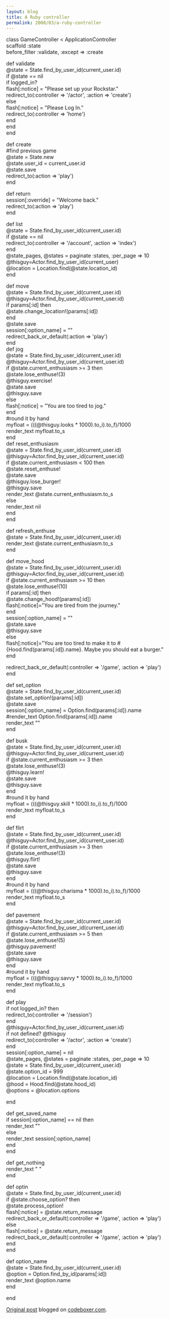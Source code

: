```yaml
---
layout: blog
title: A Ruby controller
permalink: 2008/03/a-ruby-controller
---
```


<p>class GameController &lt; ApplicationController<br />
  scaffold :state<br />
  before_filter :validate, :except =&gt; :create</p>
<p>  def validate<br />
    @state = State.find_by_user_id(current_user.id)<br />
    if @state == nil<br />
      if logged_in?<br />
        flash[:notice] = "Please set up your Rockstar."<br />
        redirect_to(:controller =&gt; &#039;/actor&#039;, :action =&gt; &#039;create&#039;)<br />
      else<br />
        flash[:notice] = "Please Log In."<br />
        redirect_to(:controller =&gt; &#039;home&#039;)<br />
      end<br />
    end<br />
  end</p>
<p>  def create<br />
    #find previous game<br />
    @state = State.new<br />
    @state.user_id = current_user.id<br />
    @state.save<br />
    redirect_to(:action =&gt; &#039;play&#039;)<br />
  end</p>
<p>  def return<br />
    session[:override] = "Welcome back."<br />
    redirect_to(:action =&gt; &#039;play&#039;)<br />
  end</p>
<p>  def list<br />
    @state = State.find_by_user_id(current_user.id)<br />
    if @state == nil<br />
      redirect_to(:controller =&gt; &#039;/account&#039;, :action =&gt; &#039;index&#039;)<br />
    end<br />
    @state_pages, @states = paginate :states, :per_page =&gt; 10<br />
    @thisguy=Actor.find_by_user_id(current_user)<br />
    @location = Location.find(@state.location_id)<br />
  end</p>
<p>  def move<br />
      @state = State.find_by_user_id(current_user.id)<br />
      @thisguy=Actor.find_by_user_id(current_user.id)<br />
      if params[:id] then<br />
        @state.change_location!(params[:id])<br />
      end<br />
      @state.save<br />
      session[:option_name] = ""<br />
      redirect_back_or_default(:action =&gt; &#039;play&#039;)<br />
  end<br />
  def jog<br />
      @state = State.find_by_user_id(current_user.id)<br />
      @thisguy=Actor.find_by_user_id(current_user.id)<br />
      if @state.current_enthusiasm &gt;= 3 then<br />
        @state.lose_enthuse!(3)<br />
        @thisguy.exercise!<br />
        @state.save<br />
        @thisguy.save<br />
      else<br />
        flash[:notice] = "You are too tired to jog."<br />
      end<br />
      #round it by hand<br />
      myfloat = (((@thisguy.looks * 1000).to_i).to_f)/1000<br />
      render_text myfloat.to_s<br />
  end<br />
  def reset_enthusiasm<br />
      @state = State.find_by_user_id(current_user.id)<br />
      @thisguy=Actor.find_by_user_id(current_user.id)<br />
      if @state.current_enthusiasm &lt; 100 then<br />
        @state.reset_enthuse!<br />
        @state.save<br />
        @thisguy.lose_burger!<br />
        @thisguy.save<br />
        render_text @state.current_enthusiasm.to_s<br />
      else<br />
        render_text nil<br />
      end<br />
  end</p>
<p>  def refresh_enthuse<br />
      @state = State.find_by_user_id(current_user.id)<br />
      render_text @state.current_enthusiasm.to_s<br />
  end</p>
<p>  def move_hood<br />
      @state = State.find_by_user_id(current_user.id)<br />
      @thisguy=Actor.find_by_user_id(current_user.id)<br />
      if @state.current_enthusiasm &gt;= 10 then<br />
        @state.lose_enthuse!(10)<br />
        if params[:id] then<br />
          @state.change_hood!(params[:id])<br />
          flash[:notice]="You are tired from the journey."<br />
        end<br />
        session[:option_name] = ""<br />
        @state.save<br />
        @thisguy.save<br />
      else<br />
        flash[:notice]="You are too tired to make it to #{Hood.find(params[:id]).name}. Maybe you should eat a burger."<br />
      end</p>
<p>      redirect_back_or_default(:controller =&gt; &#039;/game&#039;, :action =&gt; &#039;play&#039;)<br />
  end</p>
<p>  def set_option<br />
      @state = State.find_by_user_id(current_user.id)<br />
      @state.set_option!(params[:id])<br />
      @state.save<br />
      session[:option_name] = Option.find(params[:id]).name<br />
      #render_text Option.find(params[:id]).name<br />
      render_text ""<br />
  end</p>
<p>  def busk<br />
      @state = State.find_by_user_id(current_user.id)<br />
      @thisguy=Actor.find_by_user_id(current_user.id)<br />
      if @state.current_enthusiasm &gt;= 3 then<br />
        @state.lose_enthuse!(3)<br />
        @thisguy.learn!<br />
        @state.save<br />
        @thisguy.save<br />
      end<br />
      #round it by hand<br />
      myfloat = (((@thisguy.skill * 1000).to_i).to_f)/1000<br />
      render_text myfloat.to_s<br />
  end</p>
<p>  def flirt<br />
      @state = State.find_by_user_id(current_user.id)<br />
      @thisguy=Actor.find_by_user_id(current_user.id)<br />
      if @state.current_enthusiasm &gt;= 3 then<br />
        @state.lose_enthuse!(3)<br />
        @thisguy.flirt!<br />
        @state.save<br />
        @thisguy.save<br />
      end<br />
      #round it by hand<br />
      myfloat = (((@thisguy.charisma * 1000).to_i).to_f)/1000<br />
      render_text myfloat.to_s<br />
  end</p>
<p>  def pavement<br />
      @state = State.find_by_user_id(current_user.id)<br />
      @thisguy=Actor.find_by_user_id(current_user.id)<br />
      if @state.current_enthusiasm &gt;= 5 then<br />
        @state.lose_enthuse!(5)<br />
        @thisguy.pavement!<br />
        @state.save<br />
        @thisguy.save<br />
      end<br />
      #round it by hand<br />
      myfloat = (((@thisguy.savvy * 1000).to_i).to_f)/1000<br />
      render_text myfloat.to_s<br />
  end</p>
<p>  def play<br />
    if not logged_in? then<br />
      redirect_to(:controller =&gt; &#039;/session&#039;)<br />
    end<br />
    @thisguy=Actor.find_by_user_id(current_user.id)<br />
    if not defined? @thisguy<br />
      redirect_to(:controller =&gt; &#039;/actor&#039;, :action =&gt; &#039;create&#039;)<br />
    end<br />
    session[:option_name] = nil<br />
    @state_pages, @states = paginate :states, :per_page =&gt; 10<br />
    @state = State.find_by_user_id(current_user.id)<br />
    @state.option_id = 999<br />
    @location = Location.find(@state.location_id)<br />
    @hood = Hood.find(@state.hood_id)<br />
    @options = @location.options</p>
<p>  end</p>
<p>  def get_saved_name<br />
    if session[:option_name] == nil then<br />
      render_text ""<br />
    else<br />
      render_text session[:option_name]<br />
    end<br />
  end</p>
<p>  def get_nothing<br />
    render_text " "<br />
  end</p>
<p>  def optin<br />
    @state = State.find_by_user_id(current_user.id)<br />
    if @state.choose_option? then<br />
      @state.process_option!<br />
      flash[:notice] = @state.return_message<br />
      redirect_back_or_default(:controller =&gt; &#039;/game&#039;, :action =&gt; &#039;play&#039;)<br />
    else<br />
      flash[:notice] = @state.return_message<br />
      redirect_back_or_default(:controller =&gt; &#039;/game&#039;, :action =&gt; &#039;play&#039;)<br />
    end<br />
  end</p>
<p>  def option_name<br />
    @state = State.find_by_user_id(current_user.id)<br />
    @option = Option.find_by_id(params[:id])<br />
    render_text @option.name<br />
  end</p>
<p>end</p>
<p><a href="http://www.digbox.net/index.php/RoR/a-ruby-controller">Original post</a> blogged on <a href="http://codeboxer.com">codeboxer.com</a>.</p>
